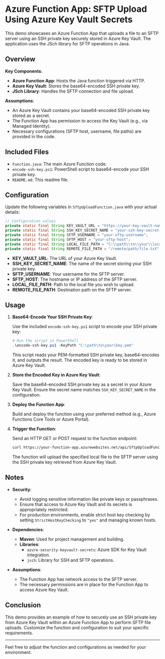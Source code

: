 # Azure Function App: SFTP Upload Using Azure Key Vault Secrets

This demo showcases an Azure Function App that uploads a file to an SFTP server using an SSH private key securely stored in Azure Key Vault. The application uses the JSch library for SFTP operations in Java.

## Overview

**Key Components**:

- **Azure Function App**: Hosts the Java function triggered via HTTP.
- **Azure Key Vault**: Stores the base64-encoded SSH private key.
- **JSch Library**: Handles the SFTP connection and file upload.

**Assumptions**:

- An Azure Key Vault contains your base64-encoded SSH private key stored as a secret.
- The Function App has permission to access the Key Vault (e.g., via Managed Identity).
- Necessary configurations (SFTP host, username, file paths) are provided in the code.

## Included Files

- `Function.java`: The main Azure Function code.
- `encode-ssh-key.ps1`: PowerShell script to base64-encode your SSH private key.
- `README.md`: This readme file.

## Configuration

Update the following variables in `SftpUploadFunction.java` with your actual details:

```java
// Configuration values
private static final String KEY_VAULT_URL = "https://your-key-vault-name.vault.azure.net/";
private static final String SSH_KEY_SECRET_NAME = "your-ssh-key-secret-name";
private static final String SFTP_USERNAME = "your-sftp-username";
private static final String SFTP_HOST = "your-sftp-host";
private static final String LOCAL_FILE_PATH = "C:\\path\\to\\your\\local\\file.txt";
private static final String REMOTE_FILE_PATH = "/remote/path/file.txt";
```

- **KEY_VAULT_URL**: The URL of your Azure Key Vault.
- **SSH_KEY_SECRET_NAME**: The name of the secret storing your SSH private key.
- **SFTP_USERNAME**: Your username for the SFTP server.
- **SFTP_HOST**: The hostname or IP address of the SFTP server.
- **LOCAL_FILE_PATH**: Path to the local file you wish to upload.
- **REMOTE_FILE_PATH**: Destination path on the SFTP server.

## Usage

1. **Base64-Encode Your SSH Private Key**:

   Use the included `encode-ssh-key.ps1` script to encode your SSH private key:

   ```powershell
   # Run the script in PowerShell
   .\encode-ssh-key.ps1 -KeyPath "C:\path\to\your\key.pem"
   ```

   This script reads your PEM-formatted SSH private key, base64-encodes it, and outputs the result. The encoded key is ready to be stored in Azure Key Vault.

2. **Store the Encoded Key in Azure Key Vault**:

   Save the base64-encoded SSH private key as a secret in your Azure Key Vault. Ensure the secret name matches `SSH_KEY_SECRET_NAME` in the configuration.

3. **Deploy the Function App**:

   Build and deploy the function using your preferred method (e.g., Azure Functions Core Tools or Azure Portal).

4. **Trigger the Function**:

   Send an HTTP GET or POST request to the function endpoint:

   ```bash
   curl https://your-function-app.azurewebsites.net/api/SftpUploadFunction
   ```

   The function will upload the specified local file to the SFTP server using the SSH private key retrieved from Azure Key Vault.

## Notes

- **Security**:
  - Avoid logging sensitive information like private keys or passphrases.
  - Ensure that access to Azure Key Vault and its secrets is appropriately restricted.
  - For production environments, enable strict host key checking by setting `StrictHostKeyChecking` to `"yes"` and managing known hosts.

- **Dependencies**:
  - **Maven**: Used for project management and building.
  - **Libraries**:
    - `azure-security-keyvault-secrets`: Azure SDK for Key Vault integration.
    - `jsch`: Library for SSH and SFTP operations.

- **Assumptions**:
  - The Function App has network access to the SFTP server.
  - The necessary permissions are in place for the Function App to access Azure Key Vault.

## Conclusion

This demo provides an example of how to securely use an SSH private key from Azure Key Vault within an Azure Function App to perform SFTP file uploads. Customize the function and configuration to suit your specific requirements.

---

Feel free to adjust the function and configurations as needed for your environment.
